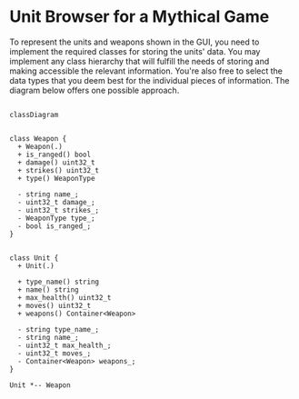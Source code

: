 # Unit Browser for a Mythical Game

To represent the units and weapons shown in the GUI, you need to implement the
required classes for storing the units' data. You may implement any
class hierarchy that will fulfill the needs of storing and making accessible
the relevant information. You're also free to select the data types that you
deem best for the individual pieces of information.
The diagram below offers one possible approach.

```mermaid

classDiagram


class Weapon {
  + Weapon(.)
  + is_ranged() bool
  + damage() uint32_t
  + strikes() uint32_t
  + type() WeaponType

  - string name_;
  - uint32_t damage_;
  - uint32_t strikes_;
  - WeaponType type_;
  - bool is_ranged_;
}


class Unit {
  + Unit(.)

  + type_name() string
  + name() string
  + max_health() uint32_t
  + moves() uint32_t
  + weapons() Container<Weapon>

  - string type_name_;
  - string name_;
  - uint32_t max_health_;
  - uint32_t moves_;
  - Container<Weapon> weapons_;
}

Unit *-- Weapon
```
